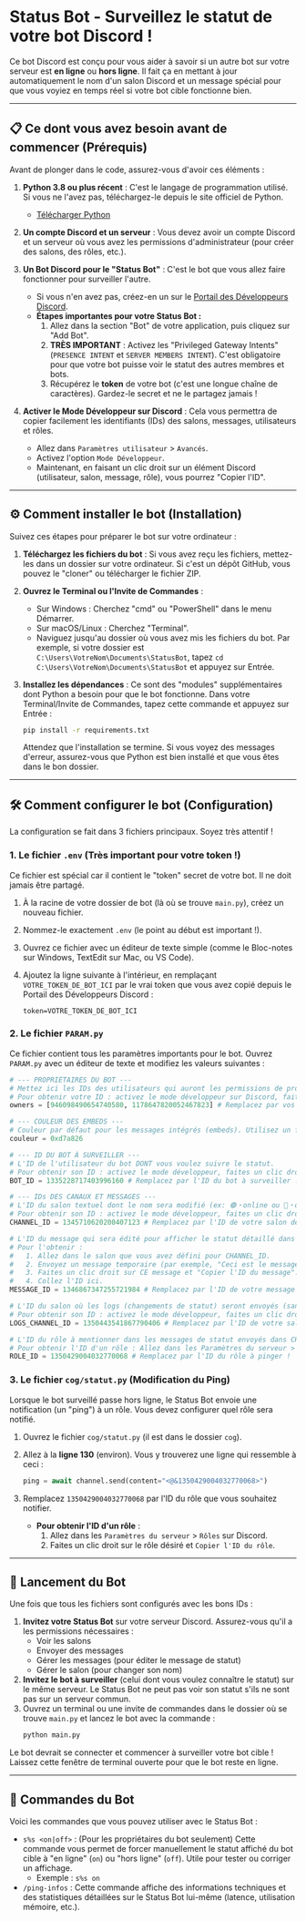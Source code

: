 # Status Bot - Surveillez le statut de votre bot Discord !

Ce bot Discord est conçu pour vous aider à savoir si un autre bot sur votre serveur est **en ligne** ou **hors ligne**. Il fait ça en mettant à jour automatiquement le nom d'un salon Discord et un message spécial pour que vous voyiez en temps réel si votre bot cible fonctionne bien.

---

## 📋 Ce dont vous avez besoin avant de commencer (Prérequis)

Avant de plonger dans le code, assurez-vous d'avoir ces éléments :

1.  **Python 3.8 ou plus récent** : C'est le langage de programmation utilisé. Si vous ne l'avez pas, téléchargez-le depuis le site officiel de Python.
    * [Télécharger Python](https://www.python.org/downloads/)

2.  **Un compte Discord et un serveur** : Vous devez avoir un compte Discord et un serveur où vous avez les permissions d'administrateur (pour créer des salons, des rôles, etc.).

3.  **Un Bot Discord pour le "Status Bot"** : C'est le bot que vous allez faire fonctionner pour surveiller l'autre.
    * Si vous n'en avez pas, créez-en un sur le [Portail des Développeurs Discord](https://discord.com/developers/applications).
    * **Étapes importantes pour votre Status Bot :**
        1.  Allez dans la section "Bot" de votre application, puis cliquez sur "Add Bot".
        2.  **TRÈS IMPORTANT** : Activez les "Privileged Gateway Intents" (`PRESENCE INTENT` et `SERVER MEMBERS INTENT`). C'est obligatoire pour que votre bot puisse voir le statut des autres membres et bots.
        3.  Récupérez le **token** de votre bot (c'est une longue chaîne de caractères). Gardez-le secret et ne le partagez jamais !

4.  **Activer le Mode Développeur sur Discord** : Cela vous permettra de copier facilement les identifiants (IDs) des salons, messages, utilisateurs et rôles.
    * Allez dans `Paramètres utilisateur` > `Avancés`.
    * Activez l'option `Mode Développeur`.
    * Maintenant, en faisant un clic droit sur un élément Discord (utilisateur, salon, message, rôle), vous pourrez "Copier l'ID".

---

## ⚙️ Comment installer le bot (Installation)

Suivez ces étapes pour préparer le bot sur votre ordinateur :

1.  **Téléchargez les fichiers du bot** : Si vous avez reçu les fichiers, mettez-les dans un dossier sur votre ordinateur. Si c'est un dépôt GitHub, vous pouvez le "cloner" ou télécharger le fichier ZIP.

2.  **Ouvrez le Terminal ou l'Invite de Commandes** :
    * Sur Windows : Cherchez "cmd" ou "PowerShell" dans le menu Démarrer.
    * Sur macOS/Linux : Cherchez "Terminal".
    * Naviguez jusqu'au dossier où vous avez mis les fichiers du bot. Par exemple, si votre dossier est `C:\Users\VotreNom\Documents\StatusBot`, tapez `cd C:\Users\VotreNom\Documents\StatusBot` et appuyez sur Entrée.

3.  **Installez les dépendances** : Ce sont des "modules" supplémentaires dont Python a besoin pour que le bot fonctionne. Dans votre Terminal/Invite de Commandes, tapez cette commande et appuyez sur Entrée :
    ```bash
    pip install -r requirements.txt
    ```
    Attendez que l'installation se termine. Si vous voyez des messages d'erreur, assurez-vous que Python est bien installé et que vous êtes dans le bon dossier.

---

## 🛠️ Comment configurer le bot (Configuration)

La configuration se fait dans 3 fichiers principaux. Soyez très attentif !

### 1. Le fichier `.env` (Très important pour votre token !)

Ce fichier est spécial car il contient le "token" secret de votre bot. Il ne doit jamais être partagé.

1.  À la racine de votre dossier de bot (là où se trouve `main.py`), créez un nouveau fichier.
2.  Nommez-le exactement `.env` (le point au début est important !).
3.  Ouvrez ce fichier avec un éditeur de texte simple (comme le Bloc-notes sur Windows, TextEdit sur Mac, ou VS Code).
4.  Ajoutez la ligne suivante à l'intérieur, en remplaçant `VOTRE_TOKEN_DE_BOT_ICI` par le vrai token que vous avez copié depuis le Portail des Développeurs Discord :

    ```
    token=VOTRE_TOKEN_DE_BOT_ICI
    ```

### 2. Le fichier `PARAM.py`

Ce fichier contient tous les paramètres importants pour le bot. Ouvrez `PARAM.py` avec un éditeur de texte et modifiez les valeurs suivantes :

```python
# --- PROPRIÉTAIRES DU BOT ---
# Mettez ici les IDs des utilisateurs qui auront les permissions de propriétaire sur le bot.
# Pour obtenir votre ID : activez le mode développeur sur Discord, faites un clic droit sur votre profil et "Copier l'ID".
owners = [946098490654740580, 1178647820052467823] # Remplacez par vos IDs !

# --- COULEUR DES EMBEDS ---
# Couleur par défaut pour les messages intégrés (embeds). Utilisez un format hexadécimal (ex: 0xd7a826).
couleur = 0xd7a826

# --- ID DU BOT À SURVEILLER ---
# L'ID de l'utilisateur du bot DONT vous voulez suivre le statut.
# Pour obtenir son ID : activez le mode développeur, faites un clic droit sur le profil du bot cible et "Copier l'ID".
BOT_ID = 1335228717403996160 # Remplacez par l'ID du bot à surveiller !

# --- IDs DES CANAUX ET MESSAGES ---
# L'ID du salon textuel dont le nom sera modifié (ex: 🟢・online ou 🔴・offline).
# Pour obtenir son ID : activez le mode développeur, faites un clic droit sur le salon et "Copier l'ID du salon".
CHANNEL_ID = 1345710620200407123 # Remplacez par l'ID de votre salon de statut !

# L'ID du message qui sera édité pour afficher le statut détaillé dans le CHANNEL_ID.
# Pour l'obtenir :
#   1. Allez dans le salon que vous avez défini pour CHANNEL_ID.
#   2. Envoyez un message temporaire (par exemple, "Ceci est le message de statut").
#   3. Faites un clic droit sur CE message et "Copier l'ID du message".
#   4. Collez l'ID ici.
MESSAGE_ID = 1346867347255721984 # Remplacez par l'ID de votre message de statut !

# L'ID du salon où les logs (changements de statut) seront envoyés (sans mention).
# Pour obtenir son ID : activez le mode développeur, faites un clic droit sur le salon et "Copier l'ID du salon".
LOGS_CHANNEL_ID = 1350443541867790406 # Remplacez par l'ID de votre salon de logs !

# L'ID du rôle à mentionner dans les messages de statut envoyés dans CHANNEL_ID.
# Pour obtenir l'ID d'un rôle : Allez dans les Paramètres du serveur > Rôles. Faites un clic droit sur le rôle désiré et "Copier l'ID du rôle".
ROLE_ID = 1350429004032770068 # Remplacez par l'ID du rôle à pinger !
```

### 3. Le fichier `cog/statut.py` (Modification du Ping)

Lorsque le bot surveillé passe hors ligne, le Status Bot envoie une notification (un "ping") à un rôle. Vous devez configurer quel rôle sera notifié.

1.  Ouvrez le fichier `cog/statut.py` (il est dans le dossier `cog`).
2.  Allez à la **ligne 130** (environ). Vous y trouverez une ligne qui ressemble à ceci :

    ```python
    ping = await channel.send(content="<@&1350429004032770068>")
    ```

3.  Remplacez `1350429004032770068` par l'ID du rôle que vous souhaitez notifier.
    * **Pour obtenir l'ID d'un rôle** :
        1. Allez dans les `Paramètres du serveur` > `Rôles` sur Discord.
        2. Faites un clic droit sur le rôle désiré et `Copier l'ID du rôle`.

---

## 🚀 Lancement du Bot

Une fois que tous les fichiers sont configurés avec les bons IDs :

1.  **Invitez votre Status Bot** sur votre serveur Discord. Assurez-vous qu'il a les permissions nécessaires :
    * Voir les salons
    * Envoyer des messages
    * Gérer les messages (pour éditer le message de statut)
    * Gérer le salon (pour changer son nom)
2.  **Invitez le bot à surveiller** (celui dont vous voulez connaître le statut) sur le même serveur. Le Status Bot ne peut pas voir son statut s'ils ne sont pas sur un serveur commun.
3.  Ouvrez un terminal ou une invite de commandes dans le dossier où se trouve `main.py` et lancez le bot avec la commande :
    ```bash
    python main.py
    ```

Le bot devrait se connecter et commencer à surveiller votre bot cible ! Laissez cette fenêtre de terminal ouverte pour que le bot reste en ligne.

---

## 🤖 Commandes du Bot

Voici les commandes que vous pouvez utiliser avec le Status Bot :

* `s%s <on|off>` : (Pour les propriétaires du bot seulement) Cette commande vous permet de forcer manuellement le statut affiché du bot cible à "en ligne" (`on`) ou "hors ligne" (`off`). Utile pour tester ou corriger un affichage.
    * Exemple : `s%s on`
* `/ping-infos` : Cette commande affiche des informations techniques et des statistiques détaillées sur le Status Bot lui-même (latence, utilisation mémoire, etc.).